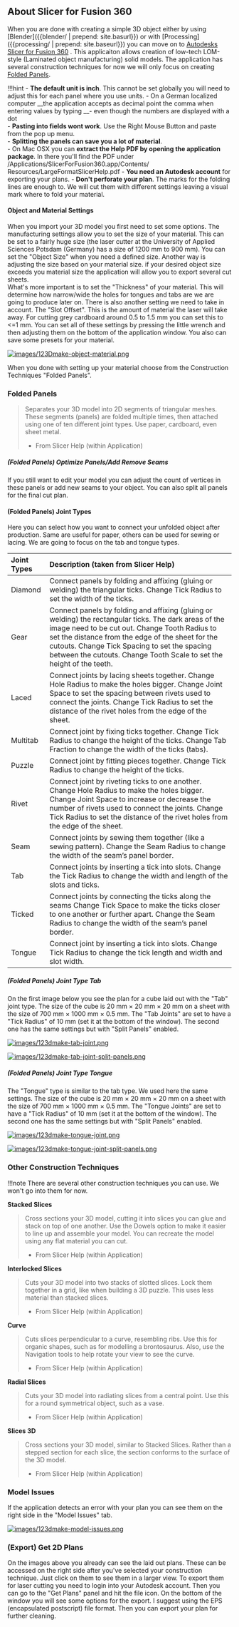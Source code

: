 ## About Slicer for Fusion 360

When you are done with creating a simple 3D object either by using [Blender]({{blender/ | prepend: site.basurl}}) or with [Processing]({{processing/ | prepend: site.baseurl}}) you can move on to [Autodesks Slicer for Fusion 360](https://apps.autodesk.com/FUSION/en/Detail/Index?id=8699194120463301363&os=Win64&appLang=en) . This applicaiton allows creation of low-tech LOM-style (Laminated object manufacturing) solid models. The application has several construction techniques for now we will only focus on creating [Folded Panels](#folded-panels).  

!!!hint
    - __The default unit is inch__. This cannot be set globally you will need to adjust this for each panel where you use units.
    - On a German localized computer __the application accepts as decimal point the comma when entering values by typing __- even though the numbers are displayed with a dot  
    - __Pasting into fields wont work__. Use the Right Mouse Button and paste from the pop up menu.  
    - __Splitting the panels can save you a lot of material__.  
    - On Mac OSX you can __extract the Help PDF by opening the application package__. In there you'll find the PDF under /Applications/SlicerForFusion360.app/Contents/
        Resources/LargeFormatSlicerHelp.pdf
    - __You need an Autodesk account__ for exporting your plans.
    - __Don't perforate your plan__. The marks for the folding lines are enough to. We will cut them with different settings leaving a visual mark where to fold your material.  

<!-- !!!warning
    __The application tends to crash.__ Save your work often!   -->

#### Object and Material Settings  

When you import your 3D model you first need to set some options. The manufacturing settings allow you to set the size of your material. This can be set to a fairly huge size (the laser cutter at the University of Applied Sciences Potsdam (Germany) has a size of 1200 mm to 900 mm). You can set the "Object Size" when you need a defined size. Another way is adjusting the size based on your material size. if your desired object size exceeds you material size the application will allow you to export several cut sheets.  
What's more important is to set the "Thickness" of your material. This will determine how narrow/wide the holes for tongues and tabs are we are going to produce later on. There is also another setting we need to take in account. The "Slot Offset". This is the amount of material the laser will take away. For cutting grey cardboard around 0.5 to 1.5 mm you can set this to <=1 mm. You can set all of these settings by pressing the little wrench and then adjusting them on the bottom of the application window. You also can save some presets for your material.   


[![images/123Dmake-object-material.png](images/123Dmake-object-material.png)](images/123Dmake-object-material.png)  


When you done with setting up your material choose from the Construction Techniques "Folded Panels".  

### Folded Panels   

> Separates your 3D model into 2D segments of triangular meshes. These segments (panels) are folded multiple times, then attached using one of ten different joint types. Use paper, cardboard, even sheet metal.  
> - From Slicer Help (within Application)  


##### (Folded Panels) Optimize Panels/Add Remove Seams

If you still want to edit your model you can adjust the count of vertices in these panels or add new seams to your object. You can also split all panels for the final cut plan.  

#### (Folded Panels) Joint Types  

Here you can select how you want to connect your unfolded object after production. Same are useful for paper, others can be used for sewing or lacing. We are going to focus on the tab and tongue types.  

| Joint Types | Description (taken from Slicer Help)                                                                                                                                                                                                                                                                                                 |
| :---        | :---                                                                                                                                                                                                                                                                                                                                   |
| Diamond     | Connect panels by folding and affixing (gluing or welding) the triangular ticks. Change Tick Radius to set the width of the ticks.                                                                                                                                                                                                     |
| Gear        | Connect panels by folding and affixing (gluing or welding) the rectangular ticks. The dark areas of the image need to be cut out. Change Tooth Radius to set the distance from the edge of the sheet for the cutouts. Change Tick Spacing  to set the spacing between the cutouts. Change Tooth Scale  to set the height of the teeth. |
| Laced       | Connect joints by lacing sheets together. Change Hole Radius to make the holes bigger. Change Joint Space to set the spacing between rivets used to connect the joints. Change Tick Radius to set the distance of the rivet holes from the edge of the sheet.                                                                          |
| Multitab    | Connect joint by fixing ticks together. Change Tick Radius to change the height of the ticks. Change Tab Fraction to change the width of the ticks (tabs).                                                                                                                                                                             |
| Puzzle      | Connect joint by fitting pieces together. Change Tick Radius to change the height of the ticks.                                                                                                                                                                                                                                        |
| Rivet       | Connect joint by riveting ticks to one another. Change Hole Radius to make the holes bigger. Change Joint Space to increase or decrease the number of rivets used to connect the joints. Change Tick Radius to set the distance of the rivet holes from the edge of the sheet.                                                         |
| Seam        | Connect joints by sewing them together (like a sewing pattern). Change the Seam Radius to change the width of the seam’s panel border.                                                                                                                                                                                                 |
| Tab         | Connect joints by inserting a tick into slots. Change the Tick Radius to change the width and length of the slots and ticks.                                                                                                                                                                                                           |
| Ticked      | Connect joints by connecting the ticks along the seams Change Tick Space to make the ticks closer to one another or further apart. Change the Seam Radius to change the width of the seam’s panel border.                                                                                                                              |
| Tongue      | Connect joint by inserting a tick into slots. Change Tick Radius to change the tick length and width and slot width.                                                                                                                                                                                                                   |

##### (Folded Panels) Joint Type Tab  

On the first image below you see the plan for a cube laid out with the "Tab" joint type. The size of the cube is 20 mm × 20 mm × 20 mm on a sheet with the size of 700 mm × 1000 mm × 0.5 mm. The "Tab Joints" are set to have a "Tick Radius" of 10 mm (set it at the bottom of the window). The second one has the same settings but with "Split Panels" enabled.  

[![images/123dmake-tab-joint.png](images/123dmake-tab-joint.png)](images/123dmake-tab-joint.png)  

[![images/123dmake-tab-joint-split-panels.png](images/123dmake-tab-joint-split-panels.png)](images/123dmake-tab-joint-split-panels.png)  


##### (Folded Panels) Joint Type Tongue

The "Tongue" type is similar to the tab type. We used here the same settings. 
 The size of the cube is 20 mm × 20 mm × 20 mm on a sheet with the size of 700 mm × 1000 mm × 0.5 mm. The "Tongue Joints" are set to have a "Tick Radius" of 10 mm (set it at the bottom of the window). The second one has the same settings but with "Split Panels" enabled.  

[![images/123dmake-tongue-joint.png](images/123dmake-tongue-joint.png)](images/123dmake-tongue-joint.png)  

[![images/123dmake-tongue-joint-split-panels.png](images/123dmake-tongue-joint-split-panels.png)](images/123dmake-tongue-joint-split-panels.png)  


### Other Construction Techniques

!!!note
    There are several other construction techniques you can use. We won't go into them for now.   

__Stacked Slices__  

> Cross sections your 3D model, cutting it into slices you can glue and stack on top of one another. Use the Dowels option to make it easier to line up and assemble your model. You can recreate the model using any flat material you can cut.  
> - From Slicer Help (within Application)  

__Interlocked Slices__  

> Cuts your 3D model into two stacks of slotted slices. Lock them together in a grid, like when building a 3D puzzle. This uses less material than stacked slices.  
> - From Slicer Help (within Application)  


__Curve__  

>Cuts slices perpendicular to a curve, resembling ribs. Use this for organic shapes, such as for modelling a brontosaurus. Also, use the Navigation tools to help rotate your view to see the 
curve.  
> - From Slicer Help (within Application)  


__Radial Slices__  

>Cuts your 3D model into radiating slices from a central point.  Use this for a round symmetrical object, such as a vase.  
> - From Slicer Help (within Application)  



__Slices 3D__  

>Cross sections your 3D model, similar to Stacked Slices. Rather than a stepped section for each slice, the section conforms to the surface of the 3D model. 
> - From Slicer Help (within Application)  


### Model Issues

If the application detects an error with your plan you can see them on the right side in the "Model Issues" tab.  

[![images/123dmake-model-issues.png](images/123dmake-model-issues.png)](images/123dmake-model-issues.png)  

### (Export) Get 2D Plans   

On the images above you already can see the laid out plans. These can be accessed on the right side after you've selected your construction technique. Just click on them to see them in a larger view. To export them for laser cutting you need to login into your Autodesk account. Then you can go to the "Get Plans" panel and hit the file icon. On the bottom of the window you will see some options for the export. I suggest using the EPS (encapsulated postscript) file format. Then you can export your plan for further cleaning.  

